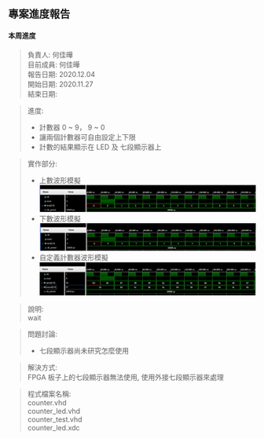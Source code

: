 ## 專案進度報告
#### 本周進度
> 負責人: 何佳曄 \
> 目前成員: 何佳曄 \
> 報告日期: 2020.12.04 \
> 開始日期: 2020.11.27 \
> 結束日期: 

> 進度:  
> * 計數器 0 ~ 9， 9 ~ 0  
> * 讓兩個計數器可自由設定上下限  
> * 計數的結果顯示在 LED 及 七段顯示器上  

> 實作部分:  
> * 上數波形模擬  
> ![上數波形模擬](https://github.com/Sapphire1002/VHDL/blob/main/04%20counter/%E4%B8%8A%E6%95%B8%E8%A8%88%E6%95%B8%E5%99%A8(0_9%E6%B3%A2%E5%BD%A2).PNG)  
> * 下數波形模擬  
> ![下數波形模擬](https://github.com/Sapphire1002/VHDL/blob/main/04%20counter/%E4%B8%8B%E6%95%B8%E8%A8%88%E6%95%B8%E5%99%A8(9_0%20%E6%B3%A2%E5%BD%A2).PNG)  
> * 自定義計數器波形模擬  
> ![自定義計數器波形](https://github.com/Sapphire1002/VHDL/blob/main/04%20counter/%E8%87%AA%E5%AE%9A%E7%BE%A9%E8%A8%88%E6%95%B8%E5%99%A8(%E6%B3%A2%E5%BD%A2).PNG)

> 說明:  
> wait

> 問題討論:  
> * 七段顯示器尚未研究怎麼使用  

> 解決方式:  
> FPGA 板子上的七段顯示器無法使用, 使用外接七段顯示器來處理  

> 程式檔案名稱:  
> counter.vhd  
> counter_led.vhd  
> counter_test.vhd  
> counter_led.xdc  
